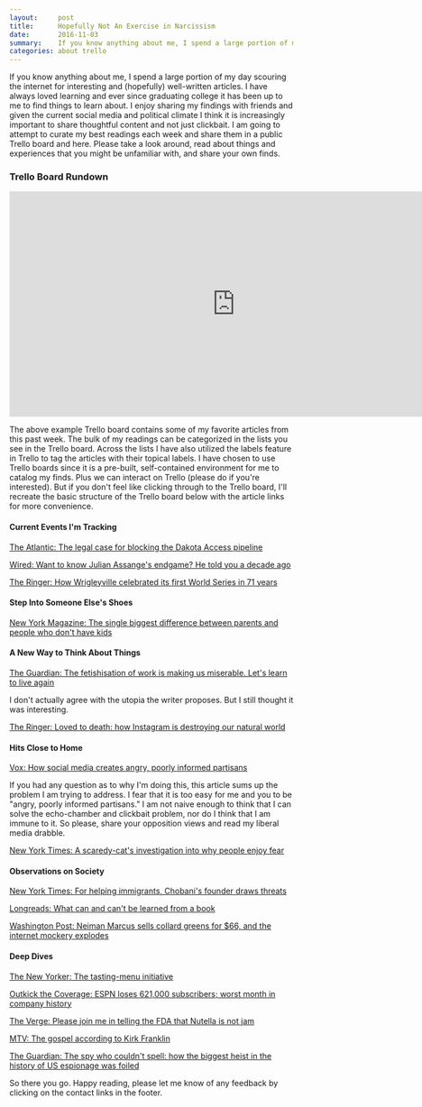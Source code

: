```yaml
---
layout:     post
title:      Hopefully Not An Exercise in Narcissism
date:       2016-11-03
summary:    If you know anything about me, I spend a large portion of my day scouring the internet for interesting and (hopefully) well-written articles. I have always loved learning and ever since...
categories: about trello
---
```


If you know anything about me, I spend a large portion of my day scouring the internet for interesting and (hopefully) well-written articles. I have always loved learning and ever since graduating college it has been up to me to find things to learn about. I enjoy sharing my findings with friends and given the current social media and political climate I think it is increasingly important to share thoughtful content and not just clickbait. I am going to attempt to curate my best readings each week and share them in a public Trello board and here. Please take a look around, read about things and experiences that you might be unfamiliar with, and share your own finds.

<h3>Trello Board Rundown</h3>

<iframe src="https://trello.com/b/jZeQ2RWt.html" width="800" height="400" frameborder="0" style="border:0" allowfullscreen></iframe>

The above example Trello board contains some of my favorite articles from this past week. The bulk of my readings can be categorized in the lists you see in the Trello board. Across the lists I have also utilized the labels feature in Trello to tag the articles with their topical labels. I have chosen to use Trello boards since it is a pre-built, self-contained environment for me to catalog my finds. Plus we can interact on Trello (please do if you're interested). But if you don't feel like clicking through to the Trello board, I'll recreate the basic structure of the Trello board below with the article links for more convenience.

<h4>Current Events I'm Tracking</h4>

<a href="http://www.theatlantic.com/technology/archive/2016/09/dapl-dakota-sitting-rock-sioux/499178/">The Atlantic: The legal case for blocking the Dakota Access pipeline</a>

<a href="https://www.wired.com/2016/10/want-know-julian-assanges-endgame-told-decade-ago/">Wired: Want to know Julian Assange's endgame? He told you a decade ago</a>

<a href="https://theringer.com/how-wrigleyville-celebrated-its-first-world-series-in-71-years-39170d42e54b#.y5ev47oeg">The Ringer: How Wrigleyville celebrated its first World Series in 71 years</a>

<h4>Step Into Someone Else's Shoes</h4>
<a href="http://nymag.com/thecut/2016/09/the-biggest-difference-between-parents-and-non-parents.html">New York Magazine: The single biggest difference between parents and people who don't have kids</a>

<h4>A New Way to Think About Things</h4>

<a href="https://www.theguardian.com/commentisfree/2016/oct/26/fetishisation-work-miserable-long-hours-poor-pay?">The Guardian: The fetishisation of work is making us miserable. Let's learn to live again</a>
<p>I don't actually agree with the utopia the writer proposes. But I still thought it was interesting.</p>

<a href="https://theringer.com/instagram-geotagging-ruining-parks-f65b529d5e28#.ebjr9igdk">The Ringer: Loved to death: how Instagram is destroying our natural world</a>

<h4>Hits Close to Home</h4>

<a href="http://www.vox.com/policy-and-politics/2016/10/26/13413292/social-media-disrupting-politics">Vox: How social media creates angry, poorly informed partisans</a>
<p>If you had any question as to why I'm doing this, this article sums up the problem I am trying to address. I fear that it is too easy for me and you to be "angry, poorly informed partisans." I am not naive enough to think that I can solve the echo-chamber and clickbait problem, nor do I think that I am immune to it. So please, share your opposition views and read my liberal media drabble.</p>

<a href="http://www.nytimes.com/2016/10/29/science/why-do-people-liked-being-scared.html">New York Times: A scaredy-cat's investigation into why people enjoy fear</a>

<h4>Observations on Society</h4>

<a href="http://www.nytimes.com/2016/11/01/business/for-helping-immigrants-chobanis-founder-draws-threats.html?&_r=0">New York Times: For helping immigrants, Chobani's founder draws threats</a>

<a href="https://blog.longreads.com/2016/11/01/what-can-and-cant-be-learned-from-a-book/">Longreads: What can and can't be learned from a book</a>

<a href="https://www.washingtonpost.com/news/food/wp/2016/11/02/neiman-marcus-sells-collard-greens-for-66-and-the-internet-mockery-explodes/">Washington Post: Neiman Marcus sells collard greens for $66, and the internet mockery explodes</a>

<h4>Deep Dives</h4>

<a href="http://www.newyorker.com/magazine/2016/04/04/gustu-fine-dining-for-a-better-world">The New Yorker: The tasting-menu initiative</a>

<a href="http://www.outkickthecoverage.com/espn-loses-621-000-subscribers-worst-month-in-company-history-102916">Outkick the Coverage: ESPN loses 621,000 subscribers; worst month in company history</a>

<a href="http://www.theverge.com/2016/11/2/13491156/fda-nutella-serving-size-jam-dessert-topping">The Verge: Please join me in telling the FDA that Nutella is not jam</a>

<a href="http://www.mtv.com/news/interactive/kirk-franklin-cover-story/">MTV: The gospel according to Kirk Franklin</a>

<a href="https://www.theguardian.com/world/2016/oct/26/spy-couldnt-spell-how-biggest-heists-us-espionage-history-foiled">The Guardian: The spy who couldn't spell: how the biggest heist in the history of US espionage was foiled</a>

So there you go. Happy reading, please let me know of any feedback by clicking on the contact links in the footer.
